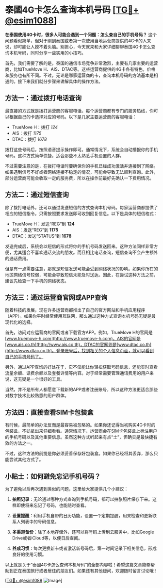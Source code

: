 # 泰國4G卡怎么查询本机号码 [[TG💪+ @esim1088](https://t.me/s/esim1088)]

**在泰国使用4G卡时，很多人可能会遇到一个问题：怎么查自己的手机号码？** 这个问题看似简单，但对于刚到泰国或者第一次使用当地运营商提供的4G卡的人来说，却可能让人摸不着头脑。别担心，今天就来和大家详细聊聊泰国4G卡怎么查询本机号码，同时分享一些实用的小技巧。

首先，我们需要了解的是，泰国的通信市场竞争非常激烈，主要有几家主要的运营商，比如TrueMove H、AIS、DTAC等。这些运营商提供的4G卡各有特色，价格和服务也有所不同。不过，无论是哪家运营商的卡，查询本机号码的方法基本是相通的。接下来我们就分步骤来讲解具体的操作方法。

## 方法一：通过拨打电话查询

最直接的方式就是拨打运营商的客服电话。每个运营商都有专门的服务热线，你可以根据自己的卡选择对应的号码。以下是几家主要运营商的客服电话：

- TrueMove H：拨打 *124*
- AIS：拨打 *1175*
- DTAC：拨打 *1678*

拨打这些号码后，按照语音提示操作即可。通常情况下，系统会自动播报你的手机号码。这种方式简单快捷，适合那些不太熟悉手机设置的人群。

不过需要注意的是，在拨打电话时要确保你的手机已经成功激活并连接到了网络。如果遇到信号不好或者网络连接不稳定的情况，可能会导致无法顺利查询。此外，部分运营商可能会收取一定的服务费，所以在操作前最好先确认一下费用情况。

## 方法二：通过短信查询

除了拨打电话外，还可以通过发送短信的方式查询本机号码。每家运营商都提供了相应的短信指令，只需按照要求发送即可收到回复信息。以下是具体的短信格式：

- TrueMove H：发送“REG”到 **124**
- AIS：发送“REG”到 **1175**
- DTAC：发送“STATUS”到 **1678**

发送完成后，系统会以短信的形式将你的手机号码发送回来。这种方法同样非常方便，尤其适合不喜欢通话交流的朋友。而且相比电话查询，短信查询不会产生额外的通话费用。

但是有一点需要注意，那就是短信发送可能会受到网络状况的影响。如果你所在的地区网络信号较弱，可能会导致短信未能及时送达。因此，在尝试这种方法之前，建议先检查一下手机的网络状态。

## 方法三：通过运营商官网或APP查询

随着科技的发展，现在许多运营商都推出了自己的官方网站和手机应用程序（APP）。如果你平时经常使用互联网，那么通过这种方式查询本机号码无疑是最现代化的选择。

首先，访问对应运营商的官网或者下载官方APP。例如，TrueMove H的官网是[www.truemove-h.com](http://www.truemove-h.com)，AIS的官网是[www.ais.co.th](http://www.ais.co.th)，DTAC的官网则是[www.dtac.co.th](http://www.dtac.co.th)。登录账号后，找到相关的个人信息页面，就可以看到自己的手机号码了。

另外，通过APP查询的好处在于，它不仅能让你轻松获取号码信息，还能实时查看流量余额、话费余额以及套餐详情等内容。对于经常需要管理通讯费用的用户来说，这无疑是一个很好的工具。

当然，并不是所有人都愿意下载新的APP或者注册账号，所以这种方法更适合那些对数字技术比较熟悉的用户群体。

## 方法四：直接查看SIM卡包装盒

有时候，最简单的办法反而是最容易被忽略的。如果你还记得当初购买4G卡时的包装盒，不妨拿出来仔细看看。通常情况下，运营商会在SIM卡包装盒上标注用户的手机号码以及其他重要信息。虽然这种方式听起来有点“土”，但确实是最快捷有效的方法之一。

不过，这种方法的前提是你必须妥善保存好包装盒。如果你已经将其丢弃，那么只能尝试其他方式了。

## 小贴士：如何避免忘记手机号码？

为了避免以后再次遇到类似的问题，这里给大家提供几个小建议：

1. **拍照记录**：无论通过哪种方式查询到手机号码，都可以拍张照片保存下来。这样即使将来忘记了号码，也能随时查看。
   
2. **设置提醒**：利用手机自带的日历功能，设置一个定期提醒，用来检查和更新联系人列表中的号码信息。

3. **多渠道备份**：除了本地存储外，还可以将号码上传到云服务中，比如Google Drive或者iCloud等，以便日后查阅。

4. **养成习惯**：每次更换新卡或者激活新号码后，第一时间记录下相关信息，形成良好的使用习惯。

以上就是关于“泰國4G卡怎么查询本机号码”的全部内容啦！希望这篇文章能够帮助到正在泰国旅行或者居住的朋友们。如果还有其他疑问，欢迎随时留言讨论哦！

[[TG💪+ @esim1088](https://t.me/s/esim1088) ![Image](https://i.postimg.cc/4NQfJmqS/Snipaste-2025-05-13-00-14-12.png)]